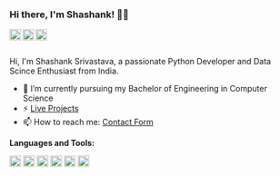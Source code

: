 ### Hi there, I'm Shashank! 👋👋

<a href="https://medium.com/@skshashankkumar41">
  <img align="left" alt="Shashannk Srivastava | Medium" width="20px" src="https://img.icons8.com/color/48/000000/medium-monogram.png"/>
</a>
<a href="https://www.linkedin.com/in/skshashankkumar41/">
  <img align="left" alt="Shashannk Srivastava | Linked-In" width="20px" src="https://img.icons8.com/color/48/000000/linkedin.png"/>
</a>
<a href="https://twitter.com/shashankkumar25">
  <img align="left" alt="Shashannk Srivastava | Twitter" width="20px" src="https://img.icons8.com/color/48/000000/twitter.png"/>
</a>

<br />
<br />

Hi, I'm Shashank Srivastava, a passionate Python Developer and Data Scince Enthusiast from India.

- 🔭 I’m currently pursuing my Bachelor of Engineering in Computer Science
- ⚡ [Live Projects](https://skshashankkumar41.github.io/)
- 📫 How to reach me: [Contact Form](https://skshashankkumar41.github.io./contact_form/contact.html)

**Languages and Tools:**  

<code><img height="20" src="https://img.icons8.com/color/48/000000/python.png"/></code>
<code><img height="20" src="https://upload.wikimedia.org/wikipedia/commons/thumb/a/ae/Keras_logo.svg/512px-Keras_logo.svg.png"></code>
<code><img height="20" src="https://api.iconify.design/logos:pytorch.svg"></code>
<code><img height="20" src="https://api.iconify.design/logos-opencv.svg"></code>
<code><img height="20" src="https://api.iconify.design/logos:django.svg"></code>
<code><img height="20" src="https://img.icons8.com/color/48/000000/amazon-web-services.png"/></code>

<!--
**My GitHub Stats:**
<a href="https://github.com/skshashankkumar41/skshashankkumar41">
  <img align="center" src="https://github-readme-stats.vercel.app/api/top-langs/?username=skshashankkumar41&hide=java,html&title_color=ffffff&text_color=c9cacc&icon_color=2bbc8a&bg_color=1d1f21" />
</a>
-->

